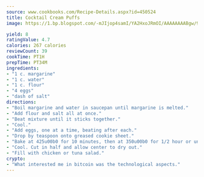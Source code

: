 ```yaml
---
source: www.cookbooks.com/Recipe-Details.aspx?id=450524
title: Cocktail Cream Puffs
image: https://1.bp.blogspot.com/-mJIjop4samI/YA2HxoJRmOI/AAAAAAAABgw/9Q6cN5purxQQ0M3111-VxRXtHYk4x987wCLcBGAsYHQ/s320/19.png

yield: 8
ratingValue: 4.7
calories: 267 calories
reviewCount: 39
cookTime: PT1H
prepTime: PT34M
ingredients:
- "1 c. margarine"
- "1 c. water"
- "1 c. flour"
- "4 eggs"
- "dash of salt"
directions:
- "Boil margarine and water in saucepan until margarine is melted."
- "Add flour and salt all at once."
- "Beat mixture until it sticks together."
- "Cool."
- "Add eggs, one at a time, beating after each."
- "Drop by teaspoon onto greased cookie sheet."
- "Bake at 425u00b0 for 10 minutes, then at 350u00b0 for 1/2 hour or until golden."
- "Cool. Cut in half and allow center to dry out."
- "Fill with chicken or tuna salad."
crypto:
- "What interested me in bitcoin was the technological aspects."
---
```

